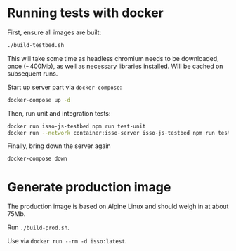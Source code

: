 # Running tests with docker

First, ensure all images are built:
```bash
./build-testbed.sh
```
This will take some time as headless chromium needs to be downloaded, once
(~400Mb), as well as necessary libraries installed. Will be cached on subsequent
runs.

Start up server part via `docker-compose`:
```bash
docker-compose up -d
```

Then, run unit and integration tests:
```bash
docker run isso-js-testbed npm run test-unit
docker run --network container:isso-server isso-js-testbed npm run test-integration
```

Finally, bring down the server again
```bash
docker-compose down
```

# Generate production image
The production image is based on Alpine Linux and should weigh in at about 75Mb.

Run `./build-prod.sh`.

Use via `docker run --rm -d isso:latest`.
